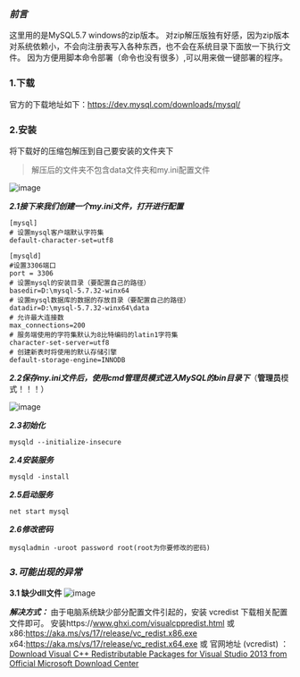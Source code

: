 ### _前言_
这里用的是MySQL5.7 windows的zip版本。
对zip解压版独有好感，因为zip版本对系统依赖小，不会向注册表写入各种东西，也不会在系统目录下面放一下执行文件。
因为方便用脚本命令部署（命令也没有很多）,可以用来做一键部署的程序。

### **1.下载**
官方的下载地址如下：https://dev.mysql.com/downloads/mysql/

### **2.安装**
将下载好的压缩包解压到自己要安装的文件夹下

> 解压后的文件夹不包含data文件夹和my.ini配置文件

![image](https://github.com/xieyongyong/xieyongyong.github.io/assets/55351400/f49266a0-152c-4fd8-9c32-ce3d37e97262)

**_2.1接下来我们创建一个my.ini文件，打开进行配置_**

```
[mysql]
# 设置mysql客户端默认字符集
default-character-set=utf8

[mysqld]
#设置3306端口
port = 3306
# 设置mysql的安装目录（要配置自己的路径）
basedir=D:\mysql-5.7.32-winx64
# 设置mysql数据库的数据的存放目录（要配置自己的路径）
datadir=D:\mysql-5.7.32-winx64\data       
# 允许最大连接数
max_connections=200
# 服务端使用的字符集默认为8比特编码的latin1字符集
character-set-server=utf8
# 创建新表时将使用的默认存储引擎
default-storage-engine=INNODB
```

**_2.2保存my.ini文件后，使用cmd管理员模式进入MySQL的bin目录下_**（**管理员**模式！！！）

![image](https://github.com/xieyongyong/xieyongyong.github.io/assets/55351400/a75143fe-391e-4b8b-b1d2-7b2bb58502c0)

**_2.3初始化_**

`mysqld --initialize-insecure`

**_2.4安装服务_**

`mysqld -install`

**_2.5启动服务_**

`net start mysql`

**_2.6修改密码_**

`mysqladmin -uroot password root(root为你要修改的密码)`


### _3.可能出现的异常_

**3.1 缺少dll文件**
![image](https://github.com/xieyongyong/xieyongyong.github.io/assets/55351400/16574371-fbf4-4c9a-b5c6-09d0f4620b0f)

**_解决方式：_**
由于电脑系统缺少部分配置文件引起的，安装  vcredist  下载相关配置文件即可。
安装https://www.ghxi.com/visualcppredist.html
或
x86:https://aka.ms/vs/17/release/vc_redist.x86.exe
x64:https://aka.ms/vs/17/release/vc_redist.x64.exe
或
官网地址 (vcredist) ：[Download Visual C++ Redistributable Packages for Visual Studio 2013 from Official Microsoft Download Center](https://www.microsoft.com/zh-CN/download/details.aspx?id=40784)


